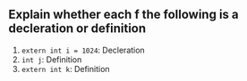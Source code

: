 Explain whether each f the following is a decleration or definition
---

1. `extern int i = 1024`: Decleration
2. `int j`: Definition
3. `extern int k`: Definition
